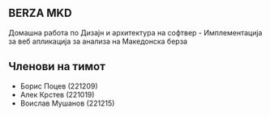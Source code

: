 BERZA MKD
---------------
Домашна работа по Дизајн и архитектура на софтвер - Имплементација за веб апликација за анализа на Македонска берза

Членови на тимот
------------------
<ul>
    <li>Борис Поцев (221209)</li>
    <li>Алек Крстев (221019)</li>
    <li>Воислав Мушанов (221215)</li>
</ul>
